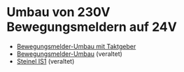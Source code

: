 # Umbau von 230V Bewegungsmeldern auf 24V
- [Bewegungsmelder-Umbau mit Taktgeber](PIR2mod/README.md)
- [Bewegungsmelder-Umbau](PIR1mod/README.md) (veraltet)
- [Steinel IS1](steinel_is1/README.md) (veraltet)
